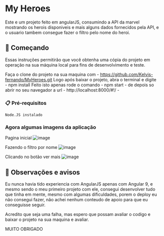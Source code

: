 # My Heroes

Este e um projeto feito em angularJS, consumindo a API da marvel mostrando os herois disponiveis e mais alguns dados fornecidos pela API, e o usuario tambem consegue fazer o filtro pelo nome do heroi.

## 🚀 Começando

Essas instruções permitirão que você obtenha uma cópia do projeto em operação na sua máquina local para fins de desenvolvimento e teste.

Faça o clone do projeto na sua maquina com - https://github.com/Kelvis-fernando/MyHeroes.git
Logo após baixar o projeto, abra o terminal e digite - npm install
Feito isto apenas rode o comando - npm start -  de depois so abrir no seu navegador a url - http://localhost:8000/#!/ -

### 📋 Pré-requisitos

```
Node.JS instalado
```
### Agora algumas imagens da aplicação
Pagina inicial
![image](https://user-images.githubusercontent.com/61501643/147858587-eef27822-e3d2-41be-a0a7-29bd6fdcafca.png)

Fazendo o filtro por nome
![image](https://user-images.githubusercontent.com/61501643/147858601-12a12d01-e388-47f7-a59f-ec6c443bd9f3.png)

Clicando no botão ver mais
![image](https://user-images.githubusercontent.com/61501643/147858615-670b1216-844f-467b-9a3f-014a8535c7b7.png)

## 📌 Observações e avisos

Eu nunca havia tido experiencia com AngularJS apenas com Angular 9, e mesmo sendo o meu primeiro projeto com ele, consegui desenvolver tudo que tinha em mente, mesmo com algumas dificuldades, porem o deploy eu não consegui fazer, não achei nenhum conteudo de apoio para que eu conseguisse seguir.

Acredito que seja uma falha, mas espero que possam avaliar o codigo e baixar o projeto na sua maquina e avaliar.

MUITO OBRIGADO
